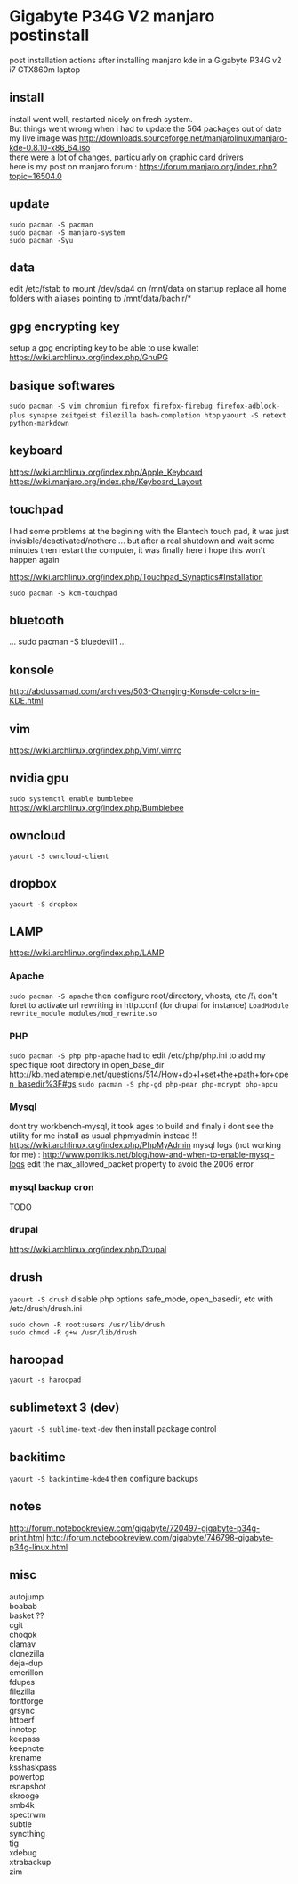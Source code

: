 # Gigabyte P34G V2 manjaro postinstall

post installation actions after installing manjaro kde in a Gigabyte P34G v2 i7 GTX860m laptop

## install
install went well, restarted nicely on fresh system.  
But things went wrong when i had to update the 564 packages out of date  
my live image was http://downloads.sourceforge.net/manjarolinux/manjaro-kde-0.8.10-x86_64.iso  
there were a lot of changes, particularly on graphic card drivers  
here is my post on manjaro forum : https://forum.manjaro.org/index.php?topic=16504.0 

## update
```sudo pacman -S pacman```  
```sudo pacman -S manjaro-system```  
```sudo pacman -Syu```  

## data
edit /etc/fstab to mount /dev/sda4 on /mnt/data on startup
replace all home folders with aliases pointing to /mnt/data/bachir/*

## gpg encrypting key
setup a gpg encripting key to be able to use kwallet
https://wiki.archlinux.org/index.php/GnuPG

## basique softwares
```sudo pacman -S vim chromiun firefox firefox-firebug firefox-adblock-plus synapse zeitgeist filezilla bash-completion htop```
```yaourt -S retext python-markdown```

## keyboard
https://wiki.archlinux.org/index.php/Apple_Keyboard
https://wiki.manjaro.org/index.php/Keyboard_Layout

## touchpad
I had some problems at the begining with the Elantech touch pad, it was just invisible/deactivated/nothere ...
but after a real shutdown and wait some minutes then restart the computer, it was finally here
i hope this won't happen again

https://wiki.archlinux.org/index.php/Touchpad_Synaptics#Installation

```sudo pacman -S kcm-touchpad```

## bluetooth
... sudo pacman -S bluedevil1 ...

## konsole
http://abdussamad.com/archives/503-Changing-Konsole-colors-in-KDE.html

## vim
https://wiki.archlinux.org/index.php/Vim/.vimrc

## nvidia gpu
```sudo systemctl enable bumblebee```
https://wiki.archlinux.org/index.php/Bumblebee

## owncloud
```yaourt -S owncloud-client```

## dropbox
```yaourt -S dropbox```

## LAMP
https://wiki.archlinux.org/index.php/LAMP

### Apache
```sudo pacman -S apache```
then configure root/directory, vhosts, etc
/!\ don't foret to activate url rewriting in http.conf (for drupal for instance)
```LoadModule rewrite_module modules/mod_rewrite.so```

### PHP
```sudo pacman -S php php-apache```
had to edit /etc/php/php.ini to add my specifique root directory in open_base_dir
http://kb.mediatemple.net/questions/514/How+do+I+set+the+path+for+open_basedir%3F#gs
```sudo pacman -S php-gd php-pear php-mcrypt php-apcu```


### Mysql
dont try workbench-mysql, it took ages to build and finaly i dont see the utility for me
install as usual phpmyadmin instead !! https://wiki.archlinux.org/index.php/PhpMyAdmin
mysql logs (not working for me) : http://www.pontikis.net/blog/how-and-when-to-enable-mysql-logs
edit the max_allowed_packet property to avoid the 2006 error

### mysql backup cron
TODO

### drupal
https://wiki.archlinux.org/index.php/Drupal

## drush
```yaourt -S drush```
disable php options safe_mode, open_basedir, etc with /etc/drush/drush.ini
```
sudo chown -R root:users /usr/lib/drush
sudo chmod -R g+w /usr/lib/drush  
```

## haroopad
```yaourt -s haroopad```

## sublimetext 3 (dev)
```yaourt -S sublime-text-dev```
then install package control

## backitime
```yaourt -S backintime-kde4```
then configure backups

## notes
http://forum.notebookreview.com/gigabyte/720497-gigabyte-p34g-print.html
http://forum.notebookreview.com/gigabyte/746798-gigabyte-p34g-linux.html

## misc
autojump  
boabab  
basket ??  
cgit  
choqok  
clamav  
clonezilla  
deja-dup  
emerillon  
fdupes  
filezilla  
fontforge  
grsync  
httperf  
innotop  
keepass  
keepnote  
krename  
ksshaskpass  
powertop  
rsnapshot  
skrooge  
smb4k  
spectrwm  
subtle  
syncthing  
tig  
xdebug  
xtrabackup  
zim  
